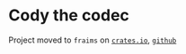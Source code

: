 # Cody the codec

Project moved to `fraims` on [`crates.io`](https://crates.io/crates/fraims), [`github`](https://github.com/JadKHaddad/fraims)
